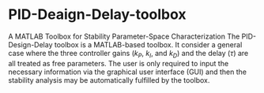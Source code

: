 # PID-Deaign-Delay-toolbox
A MATLAB Toolbox for Stability Parameter-Space Characterization
The PID-Design-Delay toolbox is a MATLAB-based toolbox. It consider a general case where the three controller gains (${k_P}$, ${k_I}$, and ${k_D}$) and the delay ($\tau$) are all treated as free parameters. The user is only required to input the necessary information via the graphical user interface (GUI) and then the stability analysis may be automatically fulfilled by the toolbox.
